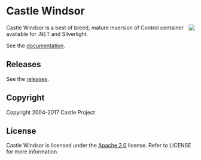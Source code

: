 # Castle Windsor

<img align="right" src="docs/images/windsor-logo.png">

Castle Windsor is a best of breed, mature Inversion of Control container available for .NET and Silverlight.

See the [documentation](docs/README.md).

## Releases

See the [releases](https://github.com/castleproject/Windsor/releases).

## Copyright

Copyright 2004-2017 Castle Project

## License

Castle Windsor is licensed under the [Apache 2.0](http://opensource.org/licenses/Apache-2.0) license. Refer to LICENSE for more information.